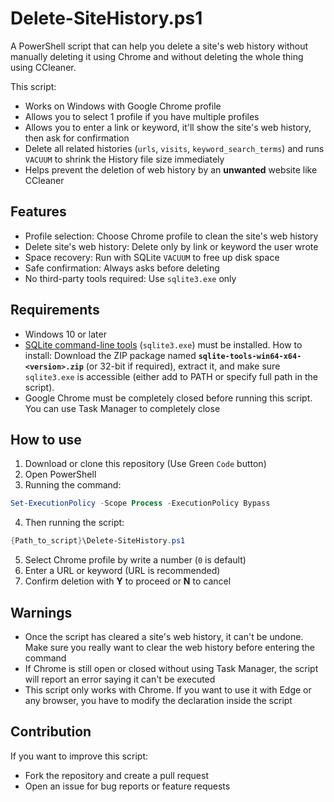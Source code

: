 # Delete-SiteHistory.ps1
A PowerShell script that can help you delete a site's web history without manually deleting it using Chrome and without deleting the whole thing using CCleaner.

This script:
- Works on Windows with Google Chrome profile
- Allows you to select 1 profile if you have multiple profiles
- Allows you to enter a link or keyword, it'll show the site's web history, then ask for confirmation
- Delete all related histories (`urls`, `visits`, `keyword_search_terms`) and runs `VACUUM` to shrink the History file size immediately
- Helps prevent the deletion of web history by an **unwanted** website like CCleaner

## Features
- Profile selection: Choose Chrome profile to clean the site's web history
- Delete site's web history: Delete only by link or keyword the user wrote
- Space recovery: Run with SQLite `VACUUM` to free up disk space
- Safe confirmation: Always asks before deleting
- No third-party tools required: Use `sqlite3.exe` only

## Requirements
- Windows 10 or later
- [SQLite command-line tools](https://www.sqlite.org/download.html) (`sqlite3.exe`) must be installed. How to install: Download the ZIP package named **`sqlite-tools-win64-x64-<version>.zip`** (or 32-bit if required), extract it, and make sure `sqlite3.exe` is accessible (either add to PATH or specify full path in the script).
- Google Chrome must be completely closed before running this script. You can use Task Manager to completely close

## How to use
1. Download or clone this repository (Use Green `Code` button)
2. Open PowerShell
3. Running the command:

```powershell
Set-ExecutionPolicy -Scope Process -ExecutionPolicy Bypass
```

4. Then running the script:

```powershell
{Path_to_script}\Delete-SiteHistory.ps1
```
5. Select Chrome profile by write a number (`0` is default)
6. Enter a URL or keyword (URL is recommended)
7. Confirm deletion with **Y** to proceed or **N** to cancel

##   Warnings
- Once the script has cleared a site's web history, it can't be undone. Make sure you really want to clear the web history before entering the command
- If Chrome is still open or closed without using Task Manager, the script will report an error saying it can't be executed
- This script only works with Chrome. If you want to use it with Edge or any browser, you have to modify the declaration inside the script

## Contribution
If you want to improve this script:
- Fork the repository and create a pull request
- Open an issue for bug reports or feature requests
